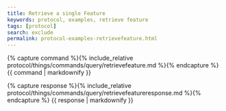 ```yaml
---
title: Retrieve a single Feature
keywords: protocol, examples, retrieve feature
tags: [protocol]
search: exclude
permalink: protocol-examples-retrievefeature.html
---
```


{% capture command %}{% include_relative protocol/things/commands/query/retrievefeature.md %}{% endcapture %}
{{ command | markdownify }}

{% capture response %}{% include_relative protocol/things/commands/query/retrievefeatureresponse.md %}{% endcapture %}
{{ response | markdownify }}
